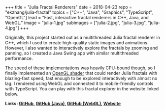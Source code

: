 +++
title = "Julia Fractal Renderers"
date = 2018-04-23
repo = "ekzhang/julia-fractal"
topics = ["C++", "Java", "Graphics", "TypeScript", "OpenGL"]
lead = "Fast, interactive fractal renderers in C++, Java, and WebGL."
image = "julia-1.jpg"
subimages = ["julia-2.jpg", "julia-3.jpg", "julia-4.jpg"]
+++

Originally, this project started out as a multithreaded Julia fractal renderer
in C++, which I used to create high-quality static images and animations.
However, I also wanted to interactively explore the fractals by zooming and
panning, so I created a Java Swing app with similar multithreaded performance.

The speed of these implementations was heavily CPU-bound though, so I finally
implemented an
[OpenGL shader](https://en.wikipedia.org/wiki/OpenGL_Shading_Language) that
could render Julia fractals with blazing-fast speed, fast enough to be explored
interactively with almost no lag. I rendered using WebGL and connected it to
mobile-friendly controls with TypeScript. You can play with this fractal
explorer in the website linked below.

**Links: [GitHub](https://github.com/ekzhang/julia-fractal),
[GitHub (Java)](https://github.com/ekzhang/julia-viewer),
[GitHub (WebGL)](https://github.com/ekzhang/webgl-julia-viewer),
[Website](https://ekzhang.github.io/webgl-julia-viewer/)**
